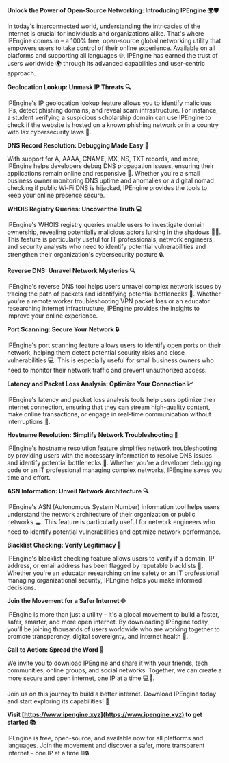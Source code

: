 **Unlock the Power of Open-Source Networking: Introducing IPEngine 🌍🛡️**

In today's interconnected world, understanding the intricacies of the internet is crucial for individuals and organizations alike. That's where IPEngine comes in – a 100% free, open-source global networking utility that empowers users to take control of their online experience. Available on all platforms and supporting all languages 🌐, IPEngine has earned the trust of users worldwide 🌍 through its advanced capabilities and user-centric approach.

**Geolocation Lookup: Unmask IP Threats 🔍**

IPEngine's IP geolocation lookup feature allows you to identify malicious IPs, detect phishing domains, and reveal scam infrastructure. For instance, a student verifying a suspicious scholarship domain can use IPEngine to check if the website is hosted on a known phishing network or in a country with lax cybersecurity laws 🚨.

**DNS Record Resolution: Debugging Made Easy 🔧**

With support for A, AAAA, CNAME, MX, NS, TXT records, and more, IPEngine helps developers debug DNS propagation issues, ensuring their applications remain online and responsive 📡. Whether you're a small business owner monitoring DNS uptime and anomalies or a digital nomad checking if public Wi-Fi DNS is hijacked, IPEngine provides the tools to keep your online presence secure.

**WHOIS Registry Queries: Uncover the Truth 💻**

IPEngine's WHOIS registry queries enable users to investigate domain ownership, revealing potentially malicious actors lurking in the shadows 🕵️‍♀️. This feature is particularly useful for IT professionals, network engineers, and security analysts who need to identify potential vulnerabilities and strengthen their organization's cybersecurity posture 🔒.

**Reverse DNS: Unravel Network Mysteries 🔍**

IPEngine's reverse DNS tool helps users unravel complex network issues by tracing the path of packets and identifying potential bottlenecks 🚀. Whether you're a remote worker troubleshooting VPN packet loss or an educator researching internet infrastructure, IPEngine provides the insights to improve your online experience.

**Port Scanning: Secure Your Network 🔒**

IPEngine's port scanning feature allows users to identify open ports on their network, helping them detect potential security risks and close vulnerabilities 💻. This is especially useful for small business owners who need to monitor their network traffic and prevent unauthorized access.

**Latency and Packet Loss Analysis: Optimize Your Connection 📈**

IPEngine's latency and packet loss analysis tools help users optimize their internet connection, ensuring that they can stream high-quality content, make online transactions, or engage in real-time communication without interruptions 💸.

**Hostname Resolution: Simplify Network Troubleshooting 🔧**

IPEngine's hostname resolution feature simplifies network troubleshooting by providing users with the necessary information to resolve DNS issues and identify potential bottlenecks 📡. Whether you're a developer debugging code or an IT professional managing complex networks, IPEngine saves you time and effort.

**ASN Information: Unveil Network Architecture 🔍**

IPEngine's ASN (Autonomous System Number) information tool helps users understand the network architecture of their organization or public networks 🕳️. This feature is particularly useful for network engineers who need to identify potential vulnerabilities and optimize network performance.

**Blacklist Checking: Verify Legitimacy 💯**

IPEngine's blacklist checking feature allows users to verify if a domain, IP address, or email address has been flagged by reputable blacklists 🚫. Whether you're an educator researching online safety or an IT professional managing organizational security, IPEngine helps you make informed decisions.

**Join the Movement for a Safer Internet 🌐**

IPEngine is more than just a utility – it's a global movement to build a faster, safer, smarter, and more open internet. By downloading IPEngine today, you'll be joining thousands of users worldwide who are working together to promote transparency, digital sovereignty, and internet health 🔗.

**Call to Action: Spread the Word 📢**

We invite you to download IPEngine and share it with your friends, tech communities, online groups, and social networks. Together, we can create a more secure and open internet, one IP at a time 💻👏.

Join us on this journey to build a better internet. Download IPEngine today and start exploring its capabilities! 🔗

**Visit [https://www.ipengine.xyz](https://www.ipengine.xyz) to get started 📚**

IPEngine is free, open-source, and available now for all platforms and languages. Join the movement and discover a safer, more transparent internet – one IP at a time 🌐🔒.